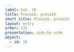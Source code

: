 ```yaml
---
label: Cat. 16
title: Prova16, prova16
short_title: Prova16, prova16
layout: entry
order: 131
presentation: side-by-side
object:
  - id: 16
---
```

